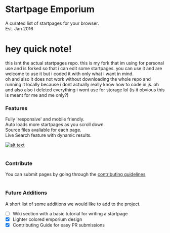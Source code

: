 # Startpage Emporium
A curated list of startpages for your browser.<br />Est. Jan 2016<br />
# hey quick note!
this isnt the actual startpages repo. this is my fork that im using for personal use and is forked so that i can edit some startpages.
you can use it and are welcome to use it but i coded it with only what i want in mind.<br />
oh and also it does not work without downloading the whole repo and running it locally because i dont actually really know how to code in js.
oh and also also i deleted everything i wont use for storage lol (is it obvious this is meant for me and me only?)
### Features
Fully 'responsive' and mobile friendly.<br />Auto loads more startpages as you scroll down.<br />Source files avaliable for each page.<br />Live Search feature with dynamic results.

[![alt text](https://raw.githubusercontent.com/startpages/startpages.github.io/master/media/preview.jpg)](https://startpages.github.io/ "Startpage Emporium")
<br /><br />
### Contribute
You can submit pages by going through the [contributing guidelines](https://github.com/startpages/startpages.github.io/blob/master/.github/CONTRIBUTING.md)<br /><br />
### Future Additions
A short list of some additions we would like to add to the project.
- [ ] Wiki section with a basic tutorial for writing a startpage
- [X] Lighter colored emporium design
- [X] Contributing Guide for easy PR submissions

